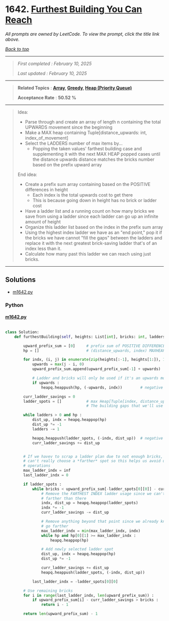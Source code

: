 # 1642. [Furthest Building You Can Reach](<https://leetcode.com/problems/furthest-building-you-can-reach>)

*All prompts are owned by LeetCode. To view the prompt, click the title link above.*

*[Back to top](<../README.md>)*

------

> *First completed : February 10, 2025*
>
> *Last updated : February 10, 2025*

------

> **Related Topics** : **[Array](<by_topic/Array.md>), [Greedy](<by_topic/Greedy.md>), [Heap (Priority Queue)](<by_topic/Heap (Priority Queue).md>)**
>
> **Acceptance Rate** : **50.52 %**

------

> Idea:
> 
> -   Parse through and create an array of length n containing the total UPWARDS movement
>     since the beginning
> -   Make a MAX heap containing Tuple[distance_upwards: int, index_of_movement]
> -   Select the LADDERS number of max items by...
>     -   Popping the taken values' farthest building case and supplementing it
>         with the next MAX HEAP popped cases until the distance upwards
>         distance matches the bricks number based on the prefix upward array
> 
> End idea:
> 
> -   Create a prefix sum array containing based on the POSITIVE differences in height
>     -   Each index is the total upwards cost to get there
>     -   This is because going down in height has no brick or ladder cost
> -   Have a ladder list and a running count on how many bricks we save from using a ladder since each ladder can go up an infinite amount of height
> -   Organize this ladder list based on the index in the prefix sum array
> -   Using the highest index ladder we have as an "end point," pop it if the bricks we have cannot "fill the gaps" between the ladders and replace it with the next greatest brick-saving ladder that's of an index less than it.
> -   Calculate how many past this ladder we can reach using just bricks.
> 

------

## Solutions

- [m1642.py](<../my-submissions/m1642.py>)
### Python
#### [m1642.py](<../my-submissions/m1642.py>)
```Python

class Solution:
    def furthestBuilding(self, heights: List[int], bricks: int, ladders: int) -> int:

        upward_prefix_sum = [0]     # prefix sum of POSITIVE DIFFERENCES
        hp = []                     # (distance_upwards, index) MAXHEAP

        for indx, (i, j) in enumerate(zip(heights[:-1], heights[1:]), 1) :
            upwards = max(j - i, 0)
            upward_prefix_sum.append(upward_prefix_sum[-1] + upwards)

            # Ladder and bricks will only be used if it's an upwards movement
            if upwards :
                heapq.heappush(hp, (-upwards, indx))        # negative cause max heap

        curr_ladder_savings = 0
        ladder_spots = []           # max Heap[Tuple[index, distance_upwards]]
                                    # The building gaps that we'll use ladders for

        while ladders > 0 and hp :
            dist_up, indx = heapq.heappop(hp)
            dist_up *= -1
            ladders -= 1

            heapq.heappush(ladder_spots, (-indx, dist_up))  # negative cause max heap - indxs should be unique
            curr_ladder_savings += dist_up


        # If we havev to scrap a ladder plan due to not enough bricks, then we
        # can't really choose a *farther* spot so this helps us avoid unncessary
        # operations
        max_ladder_indx = inf
        last_ladder_indx = 0

        if ladder_spots :
            while bricks < upward_prefix_sum[-ladder_spots[0][0]] - curr_ladder_savings :
                # Remove the FARTHEST INDEX ladder usage since we can't go 
                # farther than there
                indx, dist_up = heapq.heappop(ladder_spots)
                indx *= -1
                curr_ladder_savings -= dist_up

                # Remove anything beyond that point since we already know we can't
                # go farther
                max_ladder_indx = min(max_ladder_indx, indx)
                while hp and hp[0][1] >= max_ladder_indx :
                    heapq.heappop(hp)

                # Add newly selected ladder spot
                dist_up, indx = heapq.heappop(hp)
                dist_up *= -1

                curr_ladder_savings += dist_up
                heapq.heappush(ladder_spots, (-indx, dist_up))

            last_ladder_indx = -ladder_spots[0][0]

        # Use remaining bricks
        for i in range(last_ladder_indx, len(upward_prefix_sum)) :
            if upward_prefix_sum[i] - curr_ladder_savings > bricks :
                return i - 1

        return len(upward_prefix_sum) - 1

```

